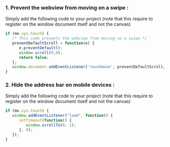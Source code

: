### **1. Prevent the webview from moving on a swipe  :**
Simply add the following code to your project (note that this require to register on the window document itself and not the canvas)
```javascript
if (me.sys.touch) {
   /* This code prevents the webview from moving on a swipe */
   preventDefaultScroll = function(e) {
      e.preventDefault();
      window.scroll(0,0);
      return false;
   };
   window.document.addEventListener('touchmove', preventDefaultScroll, false);
}
```

### **2. Hide the address bar on mobile devices :**
Simply add the following code to your project (note that this require to register on the window document itself and not the canvas)
```javascript
if (me.sys.touch) {
   window.addEventListener("load", function() {
      setTimeout(function() {
         window.scrollTo(0, 1);
      }, 0);
   });
}
```
